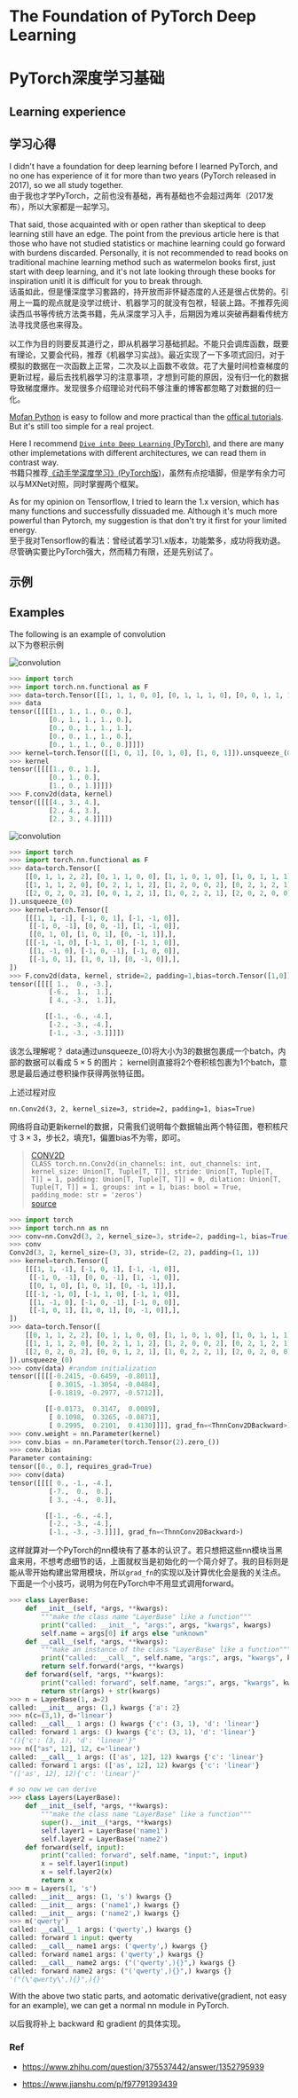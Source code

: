 # The Foundation of PyTorch Deep Learning
# PyTorch深度学习基础

## Learning experience
## 学习心得

I didn't have a foundation for deep learning before I learned PyTorch, and no one has experience of it for more than two years (PyTorch released in 2017), so we all study together.  
由于我也才学PyTorch，之前也没有基础，再有基础也不会超过两年（2017发布），所以大家都是一起学习。

That said, those acquainted with or open rather than skeptical to deep learning still have an edge. The point from the previous article here is that those who have not studied statistics or machine learning could go forward with burdens discarded. Personally, it is not recommended to read books on traditional machine learning method such as watermelon books first, just start with deep learning, and it's not late looking through these books for inspiration unitl it is difficult for you to break through.  
话虽如此，但是懂深度学习套路的，持开放而非怀疑态度的人还是很占优势的。引用上一篇的观点就是没学过统计、机器学习的就没有包袱，轻装上路。不推荐先阅读西瓜书等传统方法类书籍，先从深度学习入手，后期因为难以突破再翻看传统方法寻找灵感也来得及。


以工作为目的则要反其道行之，即从机器学习基础抓起。不能只会调库函数，既要有理论，又要会代码，推荐《机器学习实战》。最近实现了一下多项式回归，对于模拟的数据在一次函数上正常，二次及以上函数不收敛。花了大量时间检查梯度的更新过程，最后去找机器学习的注意事项，才想到可能的原因，没有归一化的数据导致梯度爆炸。发现很多介绍理论对代码不够注重的博客都忽略了对数据的归一化。

[Mofan Python](https://mofanpy.com/tutorials/machine-learning/torch/) is easy to follow and more practical than the [offical tutorials](https://pytorch.org/tutorials/). But it's still too simple for a real project.


Here I recommend [`Dive into Deep Learning` (PyTorch)](https://tangshusen.me/Dive-into-DL-PyTorch), and there are many other implemetations with different architectures, we can read them in contrast way.  
书籍只推荐[《动手学深度学习》(PyTorch版)](https://tangshusen.me/Dive-into-DL-PyTorch)，虽然有点挖墙脚，但是学有余力可以与MXNet对照，同时掌握两个框架。

As for my opinion on Tensorflow, I tried to learn the 1.x version, which has many functions and successfully dissuaded me. Although it's much more powerful than Pytorch, my suggestion is that don't try it first for your limited energy.  
至于我对Tensorflow的看法：曾经试着学习1.x版本，功能繁多，成功将我劝退。尽管确实要比PyTorch强大，然而精力有限，还是先别试了。


## 示例
## Examples

The following is an example of convolution  
以下为卷积示例

![convolution](images/conv1.gif)
```python
>>> import torch
>>> import torch.nn.functional as F
>>> data=torch.Tensor([[1, 1, 1, 0, 0], [0, 1, 1, 1, 0], [0, 0, 1, 1, 1], [0, 0, 1, 1, 0], [0, 1, 1, 0, 0]]).unsqueeze_(0).unsqueeze_(0)
>>> data
tensor([[[[1., 1., 1., 0., 0.],
          [0., 1., 1., 1., 0.],
          [0., 0., 1., 1., 1.],
          [0., 0., 1., 1., 0.],
          [0., 1., 1., 0., 0.]]]])
>>> kernel=torch.Tensor([[1, 0, 1], [0, 1, 0], [1, 0, 1]]).unsqueeze_(0).unsqueeze_(0)
>>> kernel
tensor([[[[1., 0., 1.],
          [0., 1., 0.],
          [1., 0., 1.]]]])
>>> F.conv2d(data, kernel)
tensor([[[[4., 3., 4.],
          [2., 4., 3.],
          [2., 3., 4.]]]])
```


![convolution](images/conv2.gif)
```python
>>> import torch
>>> import torch.nn.functional as F
>>> data=torch.Tensor([
    [[0, 1, 1, 2, 2], [0, 1, 1, 0, 0], [1, 1, 0, 1, 0], [1, 0, 1, 1, 1], [0, 2, 0, 1, 0]],
    [[1, 1, 1, 2, 0], [0, 2, 1, 1, 2], [1, 2, 0, 0, 2], [0, 2, 1, 2, 1], [2, 0, 1, 2, 0]],
    [[2, 0, 2, 0, 2], [0, 0, 1, 2, 1], [1, 0, 2, 2, 1], [2, 0, 2, 0, 0], [0, 0, 1, 1, 2]],
]).unsqueeze_(0)
>>> kernel=torch.Tensor([
    [[[1, 1, -1], [-1, 0, 1], [-1, -1, 0]],
     [[-1, 0, -1], [0, 0, -1], [1, -1, 0]],
     [[0, 1, 0], [1, 0, 1], [0, -1, 1]],],
    [[[-1, -1, 0], [-1, 1, 0], [-1, 1, 0]],
     [[1, -1, 0], [-1, 0, -1], [-1, 0, 0]],
     [[-1, 0, 1], [1, 0, 1], [0, -1, 0]],],
])
>>> F.conv2d(data, kernel, stride=2, padding=1,bias=torch.Tensor([1,0]))
tensor([[[[ 1.,  0., -3.],
          [-6.,  1.,  1.],
          [ 4., -3.,  1.]],

         [[-1., -6., -4.],
          [-2., -3., -4.],
          [-1., -3., -3.]]]])
```

该怎么理解呢？
data通过unsqueeze_(0)将大小为3的数据包裹成一个batch，内部的数据可以看成 $5 \times 5$ 的图片；
kernel则直接将2个卷积核包裹为1个batch，意思是最后通过卷积操作获得两张特征图。

上述过程对应
```
nn.Conv2d(3, 2, kernel_size=3, stride=2, padding=1, bias=True)
```
网络将自动更新kernel的数据，只需我们说明每个数据输出两个特征图，卷积核尺寸 $3 \times 3$，步长2，填充1，偏置bias不为零，即可。


>[CONV2D](https://pytorch.org/docs/stable/generated/torch.nn.Conv2d.html?highlight=conv#torch.nn.Conv2d)  
>`CLASS torch.nn.Conv2d(in_channels: int, out_channels: int, kernel_size: Union[T, Tuple[T, T]], stride: Union[T, Tuple[T, T]] = 1, padding: Union[T, Tuple[T, T]] = 0, dilation: Union[T, Tuple[T, T]] = 1, groups: int = 1, bias: bool = True, padding_mode: str = 'zeros')`  
>[source](https://pytorch.org/docs/stable/_modules/torch/nn/modules/conv.html#Conv2d)


```python
>>> import torch
>>> import torch.nn as nn
>>> conv=nn.Conv2d(3, 2, kernel_size=3, stride=2, padding=1, bias=True)
>>> conv
Conv2d(3, 2, kernel_size=(3, 3), stride=(2, 2), padding=(1, 1))
>>> kernel=torch.Tensor([
    [[[1, 1, -1], [-1, 0, 1], [-1, -1, 0]],
     [[-1, 0, -1], [0, 0, -1], [1, -1, 0]],
     [[0, 1, 0], [1, 0, 1], [0, -1, 1]],],
    [[[-1, -1, 0], [-1, 1, 0], [-1, 1, 0]],
     [[1, -1, 0], [-1, 0, -1], [-1, 0, 0]],
     [[-1, 0, 1], [1, 0, 1], [0, -1, 0]],],
])
>>> data=torch.Tensor([
    [[0, 1, 1, 2, 2], [0, 1, 1, 0, 0], [1, 1, 0, 1, 0], [1, 0, 1, 1, 1], [0, 2, 0, 1, 0]],
    [[1, 1, 1, 2, 0], [0, 2, 1, 1, 2], [1, 2, 0, 0, 2], [0, 2, 1, 2, 1], [2, 0, 1, 2, 0]],
    [[2, 0, 2, 0, 2], [0, 0, 1, 2, 1], [1, 0, 2, 2, 1], [2, 0, 2, 0, 0], [0, 0, 1, 1, 2]],
]).unsqueeze_(0)
>>> conv(data) #random initialization
tensor([[[[-0.2415, -0.6459, -0.8011],
          [ 0.3015, -1.3054, -0.0484],
          [-0.1819, -0.2977, -0.5712]],

         [[-0.0173,  0.3147,  0.0089],
          [ 0.1098,  0.3265, -0.0871],
          [ 0.2995,  0.2101,  0.4130]]]], grad_fn=<ThnnConv2DBackward>)
>>> conv.weight = nn.Parameter(kernel)
>>> conv.bias = nn.Parameter(torch.Tensor(2).zero_())
>>> conv.bias
Parameter containing:
tensor([0., 0.], requires_grad=True)
>>> conv(data)
tensor([[[[ 0., -1., -4.],
          [-7.,  0.,  0.],
          [ 3., -4.,  0.]],

         [[-1., -6., -4.],
          [-2., -3., -4.],
          [-1., -3., -3.]]]], grad_fn=<ThnnConv2DBackward>)
```

这样就算对一个PyTorch的nn模块有了基本的认识了。若只想把这些nn模块当黑盒来用，不想考虑细节的话，上面就权当是初始化的一个简介好了。我的目标则是能从零开始构建出常用模块，所以`grad_fn`的实现以及计算优化会是我的关注点。下面是一个小技巧，说明为何在PyTorch中不用显式调用forward。


```python
>>> class LayerBase:
    def __init__(self, *args, **kwargs):
        """make the class name "LayerBase" like a function"""
        print("called: __init__", "args:", args, "kwargs", kwargs)
        self.name = args[0] if args else "unknown"
    def __call__(self, *args, **kwargs):
        """make an instance of the class "LayerBase" like a function"""
        print("called: __call__", self.name, "args:", args, "kwargs", kwargs)
        return self.forward(*args, **kwargs)
    def forward(self, *args, **kwargs):
        print("called: forward", self.name, "args:", args, "kwargs", kwargs)
        return str(args) + str(kwargs)
>>> n = LayerBase(1, a=2)
called: __init__ args: (1,) kwargs {'a': 2}
>>> n(c=(3,1), d='linear')
called: __call__ 1 args: () kwargs {'c': (3, 1), 'd': 'linear'}
called: forward 1 args: () kwargs {'c': (3, 1), 'd': 'linear'}
"(){'c': (3, 1), 'd': 'linear'}"
>>> n(["as", 12], 12, c='linear')
called: __call__ 1 args: (['as', 12], 12) kwargs {'c': 'linear'}
called: forward 1 args: (['as', 12], 12) kwargs {'c': 'linear'}
"(['as', 12], 12){'c': 'linear'}"

# so now we can derive
>>> class Layers(LayerBase):
    def __init__(self, *args, **kwargs):
        """make the class name "LayerBase" like a function"""
        super().__init__(*args, **kwargs)
        self.layer1 = LayerBase('name1')
        self.layer2 = LayerBase('name2')
    def forward(self, input):
        print("called: forward", self.name, "input:", input)
        x = self.layer1(input)
        x = self.layer2(x)
        return x
>>> m = Layers(1, 's')
called: __init__ args: (1, 's') kwargs {}
called: __init__ args: ('name1',) kwargs {}
called: __init__ args: ('name2',) kwargs {}
>>> m('qwerty')
called: __call__ 1 args: ('qwerty',) kwargs {}
called: forward 1 input: qwerty
called: __call__ name1 args: ('qwerty',) kwargs {}
called: forward name1 args: ('qwerty',) kwargs {}
called: __call__ name2 args: ("('qwerty',){}",) kwargs {}
called: forward name2 args: ("('qwerty',){}",) kwargs {}
'("(\'qwerty\',){}",){}'
```

With the above two static parts, and aotomatic derivative(gradient, not easy for an example), we can get a normal nn module in PyTorch.

以后我将补上 backward 和 gradient 的具体实现。

### Ref

- https://www.zhihu.com/question/375537442/answer/1352795939

- https://www.jianshu.com/p/f97791393439
